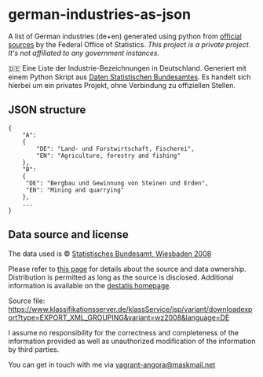 # german-industries-as-json
A list of German industries (de+en) generated using python from [official sources](https://www.destatis.de/DE/Methoden/Klassifikationen/Gueter-Wirtschaftsklassifikationen/klassifikation-wz-2008.html) by the Federal Office of Statistics. *This project is a private project. It's not affiliated to any government instances.*
  
:de:
Eine Liste der Industrie-Bezeichnungen in Deutschland. Generiert mit einem Python Skript 
aus [Daten Statistischen Bundesamtes](https://www.destatis.de/DE/Methoden/Klassifikationen/Gueter-Wirtschaftsklassifikationen/klassifikation-wz-2008.html). Es handelt sich hierbei um ein privates Projekt, ohne
Verbindung zu offiziellen Stellen.

## JSON structure
```
{
    "A": 
    {
        "DE": "Land- und Forstwirtschaft, Fischerei",
        "EN": "Agriculture, forestry and fishing"
    },
    "B": 
    {
     "DE": "Bergbau und Gewinnung von Steinen und Erden", 
     "EN": "Mining and quarrying"
    },
    ...
}
```

## Data source and license
The data used is © [Statistisches Bundesamt, Wiesbaden 2008](https://www.klassifikationsserver.de/klassService/jsp/common/url.jsf?variant=wz2008)

Please refer to [this page](https://www.klassifikationsserver.de/klassService/jsp/common/url.jsf?variant=wz2008) for details about the source and data ownership. Distribution is permitted as long as the source is disclosed.
Additional information is available on the [destatis homepage](https://www.destatis.de/DE/Methoden/Klassifikationen/Gueter-Wirtschaftsklassifikationen/klassifikation-wz-2008.html).
  
Source file: https://www.klassifikationsserver.de/klassService/jsp/variant/downloadexport?type=EXPORT_XML_GROUPING&variant=wz2008&language=DE

I assume no responsibility for the correctness and completeness of the information provided as well as unauthorized modification of the information by third parties.

You can get in touch with me via vagrant-angora@maskmail.net

